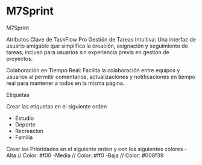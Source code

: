 # M7Sprint
M7Sprint

Atributos Clave de TaskFlow Pro
Gestión de Tareas Intuitiva:
Una interfaz de usuario amigable que simplifica la creación, asignación y seguimiento de tareas, incluso para usuarios sin experiencia previa en gestión de proyectos.

Colaboración en Tiempo Real:
Facilita la colaboración entre equipos y usuarios al permitir comentarios, actualizaciones y notificaciones en tiempo real para mantener a todos en la misma página.

Etiquetas 

Crear las etiquetas en el siguiente orden
- Estudio
- Deporte
- Recreacion
- Familia

Crear las Prioridades en el siguiente orden y con los siguientes colores
-Alta  // Color: #f00
-Media // Color: #ff0
-Baja  // Color: #008f39

